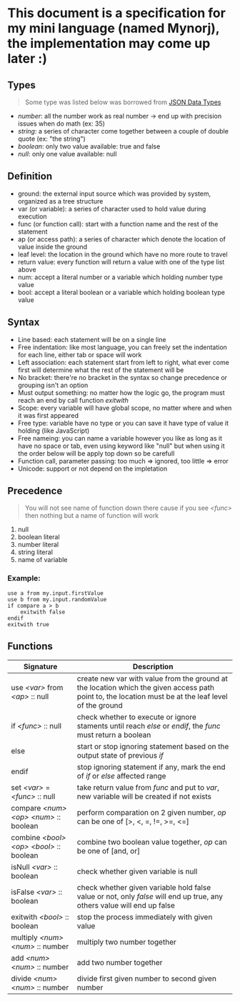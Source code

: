 
# This document is a specification for my mini language (named Mynorj), the implementation may come up later :)

## Types
> Some type was listed below was borrowed from [JSON Data Types](https://www.w3schools.com/js/js_json_datatypes.asp)
- *number*: all the number work as real number -> end up with precision issues when do math (ex: 35)
- *string*: a series of character come together between a couple of double quote (ex: "the string")
- *boolean*: only two value available: true and false
- *null*: only one value available: null

## Definition
- ground: the external input source which was provided by system, organized as a tree structure
- var (or variable): a series of character used to hold value during execution
- func (or function call): start with a function name and the rest of the statement
- ap (or access path): a series of character which denote the location of value inside the ground
- leaf level: the location in the ground which have no more route to travel
- return value: every function will return a value with one of the type list above
- num: accept a literal number or a variable which holding number type value
- bool: accept a literal boolean or a variable which holding boolean type value

## Syntax
- Line based: each statement will be on a single line
- Free indentation: like most language, you can freely set the indentation for each line, either tab or space will work
- Left association: each statement start from left to right, what ever come first will determine what the rest of the statement will be
- No bracket: there're no bracket in the syntax so change precedence or grouping isn't an option
- Must output something: no matter how the logic go, the program must reach an end by call function *exitwith*
- Scope: every variable will have global scope, no matter where and when it was first appeared
- Free type: variable have no type or you can save it have type of value it holding (like JavaScript)
- Free nameing: you can name a variable however you like as long as it have no space or tab, even using keyword like "null" but when using it the order below will be apply top down so be carefull
- Function call, parameter passing: too much => ignored, too little => error
- Unicode: support or not depend on the impletation

## Precedence
> You will not see name of function down there cause if you see *\<func\>* then nothing but a name of function will work
1. null
2. boolean literal
3. number literal
4. string literal
5. name of variable

### Example:
```
use a from my.input.firstValue
use b from my.input.randomValue
if compare a > b
    exitwith false
endif
exitwith true
```

## Functions
| Signature | Description |
| --- | --- |
| use *\<var\>* from *\<ap\>* :: null | create new var with value from the ground at the location which the given access path point to, the location must be at the leaf level of the ground |
| if *\<func\>* :: null | check whether to execute or ignore staments until reach *else* or *endif*, the *func* must return a boolean |
| else | start or stop ignoring statement based on the output state of previous *if* |
| endif | stop ignoring statement if any, mark the end of *if* or *else* affected range |
| set *\<var\>* = *\<func\>* :: null | take return value from *func* and put to *var*, new variable will be created if not exists |
| compare *\<num\>* *\<op\>* *\<num\>* :: boolean | perform comparation on 2 given number, *op* can be one of [>, <, =, !=, >=, <=] |
| combine *\<bool\>* *\<op\>* *\<bool\>* :: boolean | combine two boolean value together, *op* can be one of [and, or] |
| isNull *\<var\>* :: boolean | check whether given variable is null |
| isFalse *\<var\>* :: boolean | check whether given variable hold false value or not, only *false* will end up true, any others value will end up false |
| exitwith *\<bool\>* :: boolean | stop the process immediately with given value |
| multiply *\<num\>* *\<num\>* :: number | multiply two number together |
| add *\<num\>* *\<num\>* :: number | add two number together |
| divide *\<num\>* *\<num\>* :: number | divide first given number to second given number |

